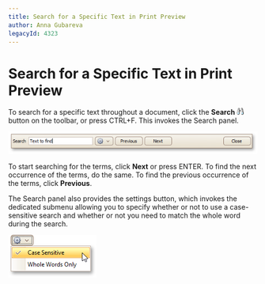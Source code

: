 ```yaml
---
title: Search for a Specific Text in Print Preview
author: Anna Gubareva
legacyId: 4323
---
```

# Search for a Specific Text in Print Preview
To search for a specific text throughout a document, click the **Search** ![previewButtonSearch](../../../../images/img7282.png) button on the toolbar, or press CTRL+F. This invokes the Search panel.

![FindDialog](../../../../images/img7300.png)

To start searching for the terms, click **Next** or press ENTER. To find the next occurrence of the terms, do the same. To find the previous occurrence of the terms, click **Previous**.

The Search panel also provides the settings button, which invokes the dedicated submenu allowing you to specify whether or not to use a case-sensitive search and whether or not you need to match the whole word during the search.

![FindPanel_SettingsButton](../../../../images/img122043.png)